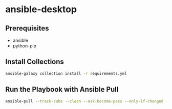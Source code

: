 # ansible-desktop

## Prerequisites

- ansible
- python-pip

## Install Collections

```bash
ansible-galaxy collection install -r requirements.yml
```

## Run the Playbook with Ansible Pull

```bash
ansible-pull --track-subs --clean --ask-become-pass --only-if-changed -U git@github.com:Maroka-chan/ansible-desktop.git
```
